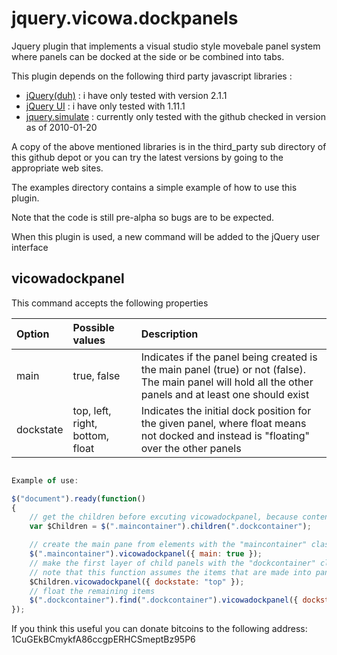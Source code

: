 jquery.vicowa.dockpanels
========================

Jquery plugin that implements a visual studio style movebale panel system where panels can be docked at the side or be combined into tabs.

This plugin depends on the following third party javascript libraries : 

<ul>
<li><a href="http://jquery.com">jQuery(duh)</a> : i have only tested with version 2.1.1</li>
<li><a href="http://jqueryui.com">jQuery UI</a> : i have only tested with 1.11.1</li>
<li><a href="https://github.com/jquery/jquery-ui/blob/9e8e339648901899827a58e5bf919f7dda03b88e/tests/jquery.simulate.js">jquery.simulate</a> : currently only tested with the github checked in version as of 2010-01-20</li>
</ul>

A copy of the above mentioned libraries is in the third_party sub directory of this github depot or you can try the latest versions by going to the appropriate web sites.

The examples directory contains a simple example of how to use this plugin.

Note that the code is still pre-alpha so bugs are to be expected.

When this plugin is used, a new command will be added to the jQuery user interface

<h2>vicowadockpanel</h2>

This command accepts the following properties

| Option | Possible values | Description |
| :----- | :-------------- | :---------- |
| main   | true, false     | Indicates if the panel being created is the main panel (true) or not (false). The main panel will hold all the other panels and at least one should exist |
| dockstate | top, left, right, bottom, float | Indicates the initial dock position for the given panel, where float means not docked and instead is "floating" over the other panels |

```javascript

Example of use:

$("document").ready(function()
{
    // get the children before excuting vicowadockpanel, because content will be reordered so children might not give the expected result
    var $Children = $(".maincontainer").children(".dockcontainer");

    // create the main pane from elements with the "maincontainer" class
    $(".maincontainer").vicowadockpanel({ main: true });
    // make the first layer of child panels with the "dockcontainer" class docked at the top
    // note that this function assumes the items that are made into panels are child items of the main panel
    $Children.vicowadockpanel({ dockstate: "top" });
    // float the remaining items
    $(".dockcontainer").find(".dockcontainer").vicowadockpanel({ dockstate: "float" });
});
```

If you think this useful you can donate bitcoins to the following address: 1CuGEkBCmykfA86ccgpERHCSmeptBz95P6
